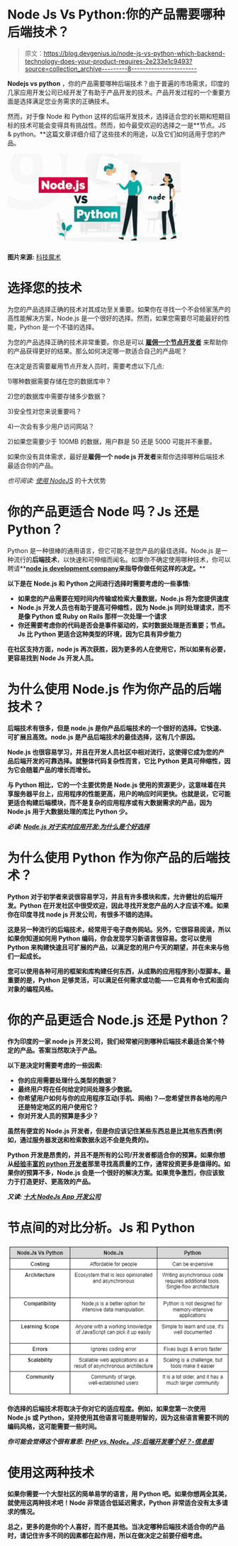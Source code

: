 # Node Js Vs Python:你的产品需要哪种后端技术？

> 原文：<https://blog.devgenius.io/node-js-vs-python-which-backend-technology-does-your-product-requires-2e233e1c9493?source=collection_archive---------8----------------------->

**Nodejs vs python** ，你的产品需要哪种后端技术？由于普遍的市场需求，印度的几家应用开发公司已经开发了有助于产品开发的技术。产品开发过程的一个重要方面是选择满足您业务需求的正确技术。

然而，对于像 Node 和 Python 这样的后端开发技术，选择适合您的长期和短期目标的技术可能会变得具有挑战性。然而，如今最受欢迎的选择之一是**节点。JS & python。**这篇文章详细介绍了这些技术的用途，以及它们如何适用于您的产品。

![](img/82307e9b469841f404620d654195f52b.png)

**图片来源:** [科技魔术](https://www.techmagic.co/blog/node-js-vs-python-what-to-choose/)

# 选择您的技术

为您的产品选择正确的技术对其成功至关重要。如果你在寻找一个不会倾家荡产的高性能解决方案，Node.js 是一个很好的选择。然而，如果您需要尽可能最好的性能，Python 是一个不错的选择。

为您的产品选择正确的技术非常重要。你总是可以 [**雇佣一个节点开发者**](https://www.valuecoders.com/best-magento-ecommerce-development-services-company-india) 来帮助你的产品获得更好的结果。那么如何决定哪一款适合自己的产品呢？

在决定是否需要雇用节点开发人员时，需要考虑以下几点:

1)哪种数据需要存储在您的数据库中？

2)您的数据库中需要存储多少数据？

3)安全性对您来说重要吗？

4)一次会有多少用户访问网站？

2)如果您需要少于 100MB 的数据，用户群是 50 还是 5000 可能并不重要。

如果你没有具体需求，最好是**雇佣一个 node js 开发者**来帮你选择哪种后端技术最适合你的产品。

*也可阅读:* [*使用 NodeJS*](https://www.valuecoders.com/blog/outsourcing-and-off-shoring/top-10-advantages-of-using-nodejs/) 的十大优势

# 你的产品更适合 Node 吗？Js 还是 Python？

Python 是一种很棒的通用语言，但它可能不是您产品的最佳选择。Node.js 是一种流行的**后端技术**，以快速和可伸缩而闻名。如果你不确定使用哪种技术，你可以聘请**[**node js development company**](https://www.valuecoders.com/node-js-development-company-india)**来指导你做任何这样的决定。****

****以下是在 Node.js 和 Python 之间进行选择时需要考虑的一些事情:****

*   ****如果您的产品需要在短时间内传输或检索大量数据，Node.js 将为您提供速度****
*   ****Node.js 开发人员也有助于提高可伸缩性，因为 Node.js 同时处理请求，而不是像 Python 或 Ruby on Rails 那样一次处理一个请求****
*   ****你还需要考虑你的代码是否会是事件驱动的，实时数据处理是否重要；节点。Js 比 Python 更适合这种类型的环境，因为它具有异步能力****

****在社区支持方面，node js 再次获胜，因为更多的人在使用它，所以如果有必要，更容易找到 Node Js 开发人员。****

# ****为什么使用 Node.js 作为你产品的后端技术？****

****后端技术**有很多**，但是 node.js 是你产品后端技术的一个很好的选择。它快速、可扩展且高效。node.js 是产品后端技术的最佳选择，这有几个原因。****

****Node.js 也很容易学习，并且在开发人员社区中相对流行，这使得它成为您的产品后端开发的可靠选择。就整体代码复杂性而言，它比 Python 更具可伸缩性，因为它会随着产品的增长而增长。****

****与 Python 相比，它的一个主要优势是 Node.js 使用的资源更少，这意味着在共享服务器平台上，应用程序的性能更高，用户的响应时间更快。也就是说，它可能更适合构建后端模块，而不是复杂的应用程序或有大数据需求的产品，因为 Node.js 用于大数据处理的库比 Python 少。****

*****必读:* [*Node.js 对于实时应用开发:为什么是个好选择*](/node-js-for-real-time-application-development-why-its-a-good-choice-3486a8fe6759)****

# ****为什么使用 Python 作为你产品的后端技术？****

****Python 对于初学者来说很容易学习，并且有许多模块和库，允许健壮的后端开发。Python 在开发社区中很受欢迎，因此寻找开发您产品的人才应该不难。如果你在印度寻找 node js 开发公司，有很多不错的选择。****

****这是另一种流行的后端技术，经常用于电子商务网站。另外，它很容易阅读，所以如果你知道如何用 Python 编码，你会发现学习新语言很容易。您可以使用 Python 来构建快速且可扩展的产品，以满足您的用户今天的期望，并在未来与他们一起成长。****

****您可以使用各种可用的框架和库构建任何东西，从成熟的应用程序到小型脚本。最重要的是，Python 足够灵活，可以满足任何需求或功能——它具有命令式和面向对象的编程风格。****

# ****你的产品更适合 Node.js 还是 Python？****

****作为印度的一家 node js 开发公司，我们经常被问到哪种后端技术最适合某个特定的产品。答案当然取决于产品。****

****以下是决定时需要考虑的一些因素:****

*   ****你的应用需要处理什么类型的数据？****
*   ****最终用户将在任何给定时间处理多少数据。****
*   ****你希望用户如何与你的应用程序互动(手机、网络)？—您希望世界各地的用户还是特定地区的用户使用它？****
*   ****你对开发人员的预算是多少？****

****虽然有便宜的 **Node.js 开发者**，但是你应该记住某些东西总是比其他东西贵(例如，通过服务器发送和检索数据永远不会是免费的)。****

****Python 开发是昂贵的，并且不是所有的公司/开发者都适合你的预算。如果你想从[经验丰富的 python 开发者](https://www.valuecoders.com/hire-developers/hire-python-developers)那里寻找高质量的工作，通常投资更多是值得的。如果你的预算不多，Node.js 会是一个很好的解决方案。如果竞争激烈，你应该致力于打造更好、更高效的产品。****

*****又读:* [*十大 NodeJs App 开发公司*](https://www.valuecoders.com/blog/technology-and-apps/top-node-js-app-development-companies/)****

# ****节点间的对比分析。Js 和 Python****

****![](img/0c80433811a2337cf03ad9e5346bcb87.png)****

****你选择的后端技术将取决于你对它的适应程度。例如，如果您第一次使用 Node.js 或 Python，坚持使用其他语言可能是明智的，因为这些语言需要不同的编码风格，这可能需要一些时间。****

*****你可能会觉得这个很有意思:* [*PHP vs. Node。JS:后端开发哪个好？-信息图*](https://www.valuecoders.com/blog/technology-and-apps/php-vs-node-js-which-is-better-for-backend-development/)****

# ****使用这两种技术****

****如果你需要一个大型社区的简单易学的语言，用 Python 吧。如果你想两全其美，就使用这两种技术吧！Node 非常适合低延迟需求，Python 非常适合没有太多请求的情况。****

****总之，更多的是你的个人喜好，而不是其他。当决定哪种后端技术适合你的产品时，请记住许多不同的因素都在起作用，所以在做决定之前要仔细考虑。****